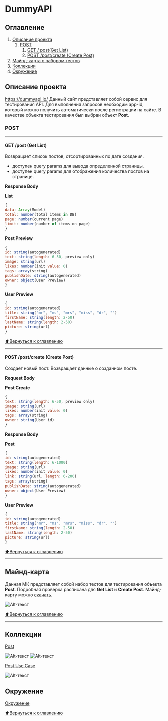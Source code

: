 # DummyAPI

## Оглавление
1. [Описание проекта](#описание-проекта)
    1. [POST](#post)
        1. [GET / post(Get List)](#get-post-get-list)
        2. [POST /post/create (Create Post)](#post-postcreate-create-post)
2. [Майнд-карта с набором тестов](#майнд-карта)
4. [Коллекции](#коллекции)
5. [Окружение](#окружение)

## Описание проекта

https://dummyapi.io/ Данный сайт представляет собой сервис для тестирования API. Для выполнения запросов необходим app-id, который можно получить автоматически после регистрации на сайте. В качестве объекта тестирования был выбран объект **Post**.


### POST
_____

#### GET /post (Get List)
Возвращает список постов, отсортированных по дате создания.
- доступен query params для вывода определенной страницы.
- доступен query params для отображения количества постов на странице.

**Response Body**

**List**
```javascript
{
data: Array(Model)
total: number(total items in DB)
page: number(current page)
limit: number(number of items on page)
}
```

**Post Preview**
```javascript
{
id: string(autogenerated)
text: string(length: 6-50, preview only)
image: string(url)
likes: number(init value: 0)
tags: array(string)
publishDate: string(autogenerated)
owner: object(User Preview)
}
```

**User Preview**
```javascript
{
id: string(autogenerated)
title: string("mr", "ms", "mrs", "miss", "dr", "")
firstName: string(length: 2-50)
lastName: string(length: 2-50)
picture: string(url)
}
```

[:arrow_up:Вернуться к оглавлению](#оглавление)

_____
#### POST /post/create (Create Post)
Создает новый пост. Возвращает данные о созданном посте.

**Request Body**

**Post Create**
```javascript
{
text: string(length: 6-50, preview only)
image: string(url)
likes: number(init value: 0)
tags: array(string)
owner: string(User id)
}
```

**Response Body**

**Post**
```javascript
{
id: string(autogenerated)
text: string(length: 6-1000)
image: string(url)
likes: number(init value: 0)
link: string(url, length: 6-200)
tags: array(string)
publishDate: string(autogenerated)
owner: object(User Preview)
}
```

**User Preview**
```javascript
{
id: string(autogenerated)
title: string("mr", "ms", "mrs", "miss", "dr", "")
firstName: string(length: 2-50)
lastName: string(length: 2-50)
picture: string(url)
}
```

[:arrow_up:Вернуться к оглавлению](#оглавление)

_____

## Майнд-карта
Данная МК представляет собой набор тестов для тестирования объекта **Post**. Подробная проверка расписана для **Get List** и **Create Post**.
Майнд-карту можно [скачать](https://github.com/OMiUI/DummyAPI/blob/main/DummyAPI.xmind).

![Alt-текст](https://i.imgur.com/WAkMnDj.png "МК")

[:arrow_up:Вернуться к оглавлению](#оглавление)

_____

## Коллекции
[Post](https://github.com/LesyaTester/DummyAPI/blob/main/Post.postman_collection.json)

![Alt-текст](https://github.com/HappyToster/DummyAPI/assets/97261554/89c5d826-d236-44aa-b2d4-07a090b827cf)
![Alt-текст](https://github.com/HappyToster/DummyAPI/assets/97261554/c4fb4290-e8f6-47cf-8946-fdc69f5e046a)

[Post Use Case](https://github.com/LesyaTester/DummyAPI/blob/main/PostUseCase.postman_collection.json)

![Alt-текст](https://github.com/HappyToster/DummyAPI/assets/97261554/d016550b-3839-47c0-aa83-e86efd2c36ce)

## Окружение
[Окружение](https://github.com/LesyaTester/DummyAPI/blob/main/DummiAPI.postman_environment.json)

[:arrow_up:Вернуться к оглавлению](#оглавление)
